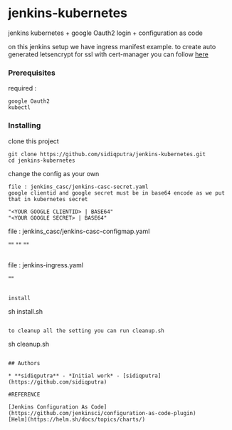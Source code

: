 # jenkins-kubernetes
jenkins kubernetes + google Oauth2 login + configuration as code

on this jenkins setup we have ingress manifest example. 
to create auto generated letsencrypt for ssl with cert-manager you can follow [here](https://dev.to/chrisme/setting-up-nginx-ingress-w-automatically-generated-letsencrypt-certificates-on-kubernetes-4f1k)

### Prerequisites

required :

```
google Oauth2
kubectl
```

### Installing

clone this project

```
git clone https://github.com/sidiqputra/jenkins-kubernetes.git
cd jenkins-kubernetes
```
change the config as your own

```
file : jenkins_casc/jenkins-casc-secret.yaml
google clientid and google secret must be in base64 encode as we put that in kubernetes secret

"<YOUR GOOGLE CLIENTID> | BASE64"
"<YOUR GOOGLE SECRET> | BASE64"

```
file : jenkins_casc/jenkins-casc-configmap.yaml

"<KUBERNETES URL>"
"<YOUR EMAIL>"
"<YOUR DOMAIN>"
```

```
file : jenkins-ingress.yaml

"<YOUR DOMAIN>"
```

install

```
sh install.sh
```

to cleanup all the setting you can run cleanup.sh

```
sh cleanup.sh
```

## Authors

* **sidiqputra** - *Initial work* - [sidiqputra](https://github.com/sidiqputra)

#REFERENCE

[Jenkins Configuration As Code](https://github.com/jenkinsci/configuration-as-code-plugin)
[Helm](https://helm.sh/docs/topics/charts/)

